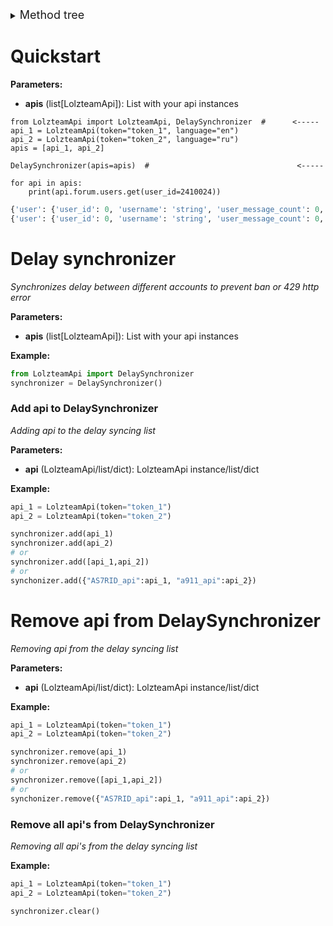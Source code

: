 <details><summary><font size="4">Method tree</font></summary>

* [Quick start](#quickstart)
* [Delay Synchronizer](#delay-synchronizer)
  * [Add](#add-api-to-delaysynchronizer)
  * [Remove](#remove-api-from-delaysynchronizer)
  * [Remove all](#remove-all-apis-from-delaysynchronizer)

</details>

# Quickstart

**Parameters:**

- **apis** (list[LolzteamApi]): List with your api instances

```
from LolzteamApi import LolzteamApi, DelaySynchronizer  #      <-----
api_1 = LolzteamApi(token="token_1", language="en")
api_2 = LolzteamApi(token="token_2", language="ru")
apis = [api_1, api_2]

DelaySynchronizer(apis=apis)  #                                 <-----

for api in apis:
    print(api.forum.users.get(user_id=2410024))
```

```python
{'user': {'user_id': 0, 'username': 'string', 'user_message_count': 0, 'user_register_date': 0, 'user_like_count': 0, 'short_link': 'string', 'user_title': 'string', 'user_is_valid': True, 'user_is_verified': True, 'user_is_followed': True, 'user_last_seen_date': 0, 'links': {'permalink': 'string', 'detail': 'string', 'avatar': 'string', 'avatar_big': 'string', 'avatar_small': 'string', 'followers': 'string', 'followings': 'string', 'ignore': 'string', 'timeline': 'string'}, 'permissions': {'edit': True, 'follow': True, 'ignore': True, 'profile_post': True}, 'user_is_ignored': True, 'user_is_visitor': True, 'user_group_id': 0, 'custom_fields': {'discord': 'string', 'jabber': 'string', 'lztAwardUserTrophy': 'string', 'lztCuratorNodeTitle': 'string', 'lztCuratorNodeTitleEn': 'string', 'lztInnovation20Link': 'string', 'lztInnovation30Link': 'string', 'lztInnovationLink': 'string', 'lztSympathyIncreasing': 'string', 'lztSympathyZeroing': 'string', 'qiwi': 'string', 'scamURL': 'string', 'steam': 'string', 'telegram': 'string', 'vk': 'string'}}, 'system_info': {'visitor_id': 0, 'time': 0}}
{'user': {'user_id': 0, 'username': 'string', 'user_message_count': 0, 'user_register_date': 0, 'user_like_count': 0, 'short_link': 'string', 'user_title': 'string', 'user_is_valid': True, 'user_is_verified': True, 'user_is_followed': True, 'user_last_seen_date': 0, 'links': {'permalink': 'string', 'detail': 'string', 'avatar': 'string', 'avatar_big': 'string', 'avatar_small': 'string', 'followers': 'string', 'followings': 'string', 'ignore': 'string', 'timeline': 'string'}, 'permissions': {'edit': True, 'follow': True, 'ignore': True, 'profile_post': True}, 'user_is_ignored': True, 'user_is_visitor': True, 'user_group_id': 0, 'custom_fields': {'discord': 'string', 'jabber': 'string', 'lztAwardUserTrophy': 'string', 'lztCuratorNodeTitle': 'string', 'lztCuratorNodeTitleEn': 'string', 'lztInnovation20Link': 'string', 'lztInnovation30Link': 'string', 'lztInnovationLink': 'string', 'lztSympathyIncreasing': 'string', 'lztSympathyZeroing': 'string', 'qiwi': 'string', 'scamURL': 'string', 'steam': 'string', 'telegram': 'string', 'vk': 'string'}}, 'system_info': {'visitor_id': 0, 'time': 0}}
```

# Delay synchronizer

*Synchronizes delay between different accounts to prevent ban or 429 http error*

**Parameters:**

- **apis** (list[LolzteamApi]): List with your api instances

**Example:**

```python
from LolzteamApi import DelaySynchronizer
synchronizer = DelaySynchronizer()
```

### Add api to DelaySynchronizer

*Adding api to the delay syncing list*

**Parameters:**

- **api** (LolzteamApi/list/dict): LolzteamApi instance/list/dict

**Example:**

```python
api_1 = LolzteamApi(token="token_1")
api_2 = LolzteamApi(token="token_2")

synchronizer.add(api_1)
synchronizer.add(api_2)
# or
synchronizer.add([api_1,api_2])
# or
synchonizer.add({"AS7RID_api":api_1, "a911_api":api_2})
```

# Remove api from DelaySynchronizer

*Removing api from the delay syncing list*

**Parameters:**

- **api** (LolzteamApi/list/dict): LolzteamApi instance/list/dict

**Example:**

```python
api_1 = LolzteamApi(token="token_1")
api_2 = LolzteamApi(token="token_2")

synchronizer.remove(api_1)
synchronizer.remove(api_2)
# or
synchronizer.remove([api_1,api_2])
# or
synchonizer.remove({"AS7RID_api":api_1, "a911_api":api_2})
```

### Remove all api's from DelaySynchronizer

*Removing all api's from the delay syncing list*

**Example:**

```python
api_1 = LolzteamApi(token="token_1")
api_2 = LolzteamApi(token="token_2")

synchronizer.clear()
```